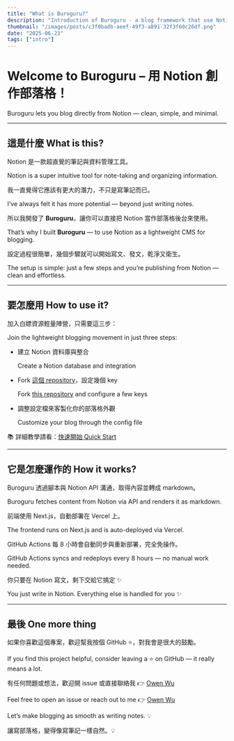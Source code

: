 ```yaml
---
title: "What is Buroguru?"
description: "Introduction of Buroguru - a blog framework that use Notion as CMS"
thumbnail: "/images/posts/c3f0badb-aeef-49f3-a891-32f3f60c26df.png"
date: "2025-06-23"
tags: ["intro"]
---
```


# Welcome to **Buroguru** – 用 Notion 創作部落格！


Buroguru lets you blog directly from Notion — clean, simple, and minimal.


---


## 這是什麼 What is this?


Notion 是一款超直覺的筆記與資料管理工具。


Notion is a super intuitive tool for note-taking and organizing information.


我一直覺得它應該有更大的潛力，不只是寫筆記而已。


I’ve always felt it has more potential — beyond just writing notes.


所以我開發了 **Buroguru**，讓你可以直接把 Notion 當作部落格後台來使用。


That’s why I built **Buroguru** — to use Notion as a lightweight CMS for blogging.


設定過程很簡單，幾個步驟就可以開始寫文、發文，乾淨又衛生。


The setup is simple: just a few steps and you’re publishing from Notion — clean and effortless.


---


## 要怎麼用 How to use it?


加入白嫖資源輕量陣營，只需要這三步：


Join the lightweight blogging movement in just three steps:

- 建立 Notion 資料庫與整合

	Create a Notion database and integration

- Fork [這個 repository](https://github.com/WuSandWitch/Buroguru)，設定幾個 key

	Fork [this repository](https://github.com/WuSandWitch/Buroguru) and configure a few keys

- 調整設定檔來客製化你的部落格外觀

	Customize your blog through the config file


📚 詳細教學請看：[快速開始 Quick Start](https://buroguru.zudo.cc/posts/get-started-en)


---


## 它是怎麼運作的 How it works?


Buroguru 透過腳本與 Notion API 溝通，取得內容並轉成 markdown。


Buroguru fetches content from Notion via API and renders it as markdown.


前端使用 Next.js，自動部署在 Vercel 上。


The frontend runs on Next.js and is auto-deployed via Vercel.


GitHub Actions 每 8 小時會自動同步與重新部署，完全免操作。


GitHub Actions syncs and redeploys every 8 hours — no manual work needed.


你只要在 Notion 寫文，剩下交給它搞定 ✨


You just write in Notion. Everything else is handled for you ✨


---


## 最後 One more thing


如果你喜歡這個專案，歡迎幫我按個 GitHub ⭐️，對我會是很大的鼓勵。


If you find this project helpful, consider leaving a ⭐️ on GitHub — it really means a lot.


有任何問題或想法，歡迎開 issue 或直接聯絡我 👉 [Owen Wu](https://wusandwitch.zudo.cc/)


Feel free to open an issue or reach out to me 👉 [Owen Wu](https://wusandwitch.zudo.cc/)


Let’s make blogging as smooth as writing notes. 💡


讓寫部落格，變得像寫筆記一樣自然。💡

